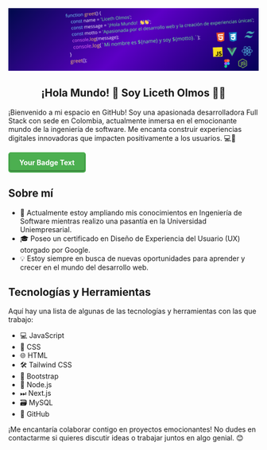 <div align="center">
  <img src="function greet() {.png" alt="Portada del proyecto" >
</div>
<h2 align="center"> ¡Hola Mundo! 👋 Soy Liceth Olmos 👨‍💻 </h2>

¡Bienvenido a mi espacio en GitHub! Soy una apasionada desarrolladora Full Stack con sede en Colombia, actualmente inmersa en el emocionante mundo de la ingeniería de software. Me encanta construir experiencias digitales innovadoras que impacten positivamente a los usuarios. 💻🌟

<a href="https:https://www.linkedin.com/in/liceth-olmos/" style="text-decoration: none;">
  <div style="
    display: inline-block;
    padding: 10px 20px;
    background-color: #4CAF50;
    color: white;
    font-weight: bold;
    border-radius: 5px;
    border: 2px solid #4CAF50;
    text-align: center;
    cursor: pointer;
    box-shadow: inset 0px -2px 0px 1px rgba(0, 0, 0, 0.2);
    transition: background-color 0.3s ease-in-out;
  "
  onmouseover="this.style.backgroundColor='#45a049';" 
  onmouseout="this.style.backgroundColor='#4CAF50';">
    Your Badge Text
  </div>
</a>





## Sobre mí

- 🚀 Actualmente estoy ampliando mis conocimientos en Ingeniería de Software mientras realizo una pasantía en la Universidad Uniempresarial.
- 🎓 Poseo un certificado en Diseño de Experiencia del Usuario (UX) otorgado por Google.
- 💡 Estoy siempre en busca de nuevas oportunidades para aprender y crecer en el mundo del desarrollo web.

## Tecnologías y Herramientas

Aquí hay una lista de algunas de las tecnologías y herramientas con las que trabajo:

- 💻 JavaScript
- 🎨 CSS
- 🌐 HTML
- 🛠 Tailwind CSS
- 🔧 Bootstrap
- 🚀 Node.js
- ⏭ Next.js
- 🗃 MySQL
- 🐙 GitHub

¡Me encantaría colaborar contigo en proyectos emocionantes! No dudes en contactarme si quieres discutir ideas o trabajar juntos en algo genial. 😊


